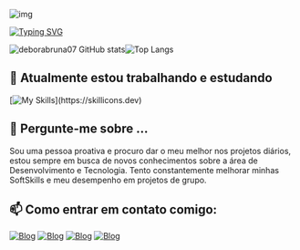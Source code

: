 ![img](https://i.pinimg.com/originals/a4/a5/21/a4a5213d12274e96ae25f2468aad27bc.gif)

[![Typing SVG](https://readme-typing-svg.herokuapp.com?font=Kode+Mono&pause=1000&color=F7F7F7&center=True&random=false&width=435&lines=OLá!+Seja+Bem+-++Vindo+ao+meu+perfil;Meu+nome+é+Débora+Bruna;Tenho+19+anos+de+idade;Sou+da+Paraíba,+Brasil;Eu+estudo+Ciência+da+Computação)](https://git.io/typing-svg)

![deborabruna07 GitHub stats](https://github-readme-stats.vercel.app/api?username=deborabruna07&show_icons=true&theme=transparent&text_color=FFFFFF)![Top Langs](https://github-readme-stats.vercel.app/api/top-langs/?username=deborabruna07&layout=compact&text_color=FFCBD&theme=transparent&hide=jupyter%20notebook)

## 🔭 Atualmente estou trabalhando e estudando
[![My Skills](https://skillicons.dev/icons?i=python,html,css,mysql,)](https://skillicons.dev)

## 💬 Pergunte-me sobre ...
Sou uma pessoa proativa e procuro dar o meu melhor nos projetos diários, estou sempre em busca de novos conhecimentos sobre a área de Desenvolvimento e Tecnologia. Tento constantemente melhorar minhas SoftSkills e meu desempenho em projetos de grupo.
## 📫 Como entrar em contato comigo:
[![Blog](https://img.shields.io/badge/Instagram-E4405F?style=for-the-badge&logo=instagram&logoColor=white)](https://www.instagram.com/debora__bruna/)
[![Blog](https://img.shields.io/badge/Gmail-D14836?style=for-the-badge&logo=gmail&logoColor=white)](debora.07122004@gmail.com)
[![Blog](https://img.shields.io/badge/WhatsApp-25D366?style=for-the-badge&logo=whatsapp&logoColor=white)](+55(83)981926464)
[![Blog](https://img.shields.io/badge/LinkedIn-0077B5?style=for-the-badge&logo=linkedin&logoColor=white)](https://www.linkedin.com/in/d%C3%A9bora-bruna-63aba1308?utm_source=share&utm_campaign=share_via&utm_content=profile&utm_medium=android_app)
